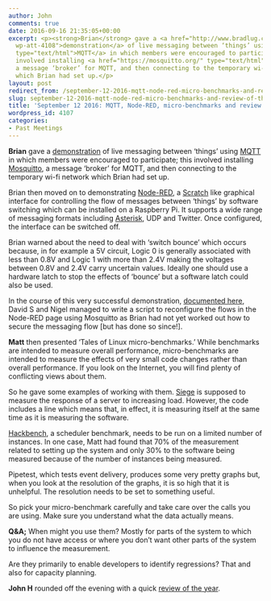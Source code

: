 ```yaml
---
author: John
comments: true
date: 2016-09-16 21:35:05+00:00
excerpt: <p><strong>Brian</strong> gave a <a href="http://www.bradlug.co.uk/?attachment_id=4108"rel="attachment
  wp-att-4108">demonstration</a> of live messaging between ‘things’ using <a href="http://mqtt.org/"
  type="text/html">MQTT</a> in which members were encouraged to participate; this
  involved installing <a href="https://mosquitto.org/" type="text/html">Mosquitto</a>,
  a message ‘broker’ for MQTT, and then connecting to the temporary wi-fi network
  which Brian had set up.</p>
layout: post
redirect_from: /september-12-2016-mqtt-node-red-micro-benchmarks-and-review-of-the-year
slug: september-12-2016-mqtt-node-red-micro-benchmarks-and-review-of-the-year
title: 'September 12 2016: MQTT, Node-RED, micro-benchmarks and review of the year'
wordpress_id: 4107
categories:
- Past Meetings
---
```


**Brian** gave a [demonstration](http://www.bradlug.co.uk/september-12-2016-mqtt-node-red-micro-benchmarks-and-review-of-the-year/iot/) of live messaging between ‘things’ using [MQTT](http://mqtt.org/) in which members were encouraged to participate; this involved installing [Mosquitto](https://mosquitto.org/), a message ‘broker’ for MQTT, and then connecting to the temporary wi-fi network which Brian had set up.




Brian then moved on to demonstrating [Node-RED](http://nodered.org/), a [Scratch](https://scratch.mit.edu/) like graphical interface for controlling the flow of messages between ‘things’ by software switching which can be installed on a Raspberry Pi. It supports a wide range of messaging formats including [Asterisk](http://www.asterisk.org/), UDP and Twitter. Once configured, the interface can be switched off.




Brian warned about the need to deal with ‘switch bounce’ which occurs because, in for example a 5V circuit, Logic 0 is generally associated with less than 0.8V and Logic 1 with more than 2.4V making the voltages between 0.8V and 2.4V carry uncertain values. Ideally one should use a hardware latch to stop the effects of ‘bounce’ but a software latch could also be used.




In the course of this very successful demonstration, [documented here](http://www.bradlug.co.uk/september-12-2016-mqtt-node-red-micro-benchmarks-and-review-of-the-year/iot_plan/), David S and Nigel managed to write a script to reconfigure the flows in the Node-RED page using Mosquitto as Brian had not yet worked out how to secure the messaging flow [but has done so since!].




**Matt** then presented ‘Tales of Linux micro-benchmarks.’ While benchmarks are intended to measure overall performance, micro-benchmarks are intended to measure the effects of very small code changes rather than overall performance. If you look on the Internet, you will find plenty of conflicting views about them.




So he gave some examples of working with them. [Siege](https://www.joedog.org/siege-home/) is supposed to measure the response of a server to increasing load. However, the code includes a line which means that, in effect, it is measuring itself at the same time as it is measuring the software.




[Hackbench](https://github.com/gormanm/mmtests), a scheduler benchmark, needs to be run on a limited number of instances. In one case, Matt had found that 70% of the measurement related to setting up the system and only 30% to the software being measured because of the number of instances being measured.




Pipetest, which tests event delivery, produces some very pretty graphs but, when you look at the resolution of the graphs, it is so high that it is unhelpful. The resolution needs to be set to something useful.




So pick your micro-benchmark carefully and take care over the calls you are using. Make sure you understand what the data actually means.




**Q&A;** When might you use them? Mostly for parts of the system to which you do not have access or where you don’t want other parts of the system to influence the measurement.




Are they primarily to enable developers to identify regressions? That and also for capacity planning.




**John H** rounded off the evening with a quick [review of the year](http://www.bradlug.co.uk/september-12-2016-mqtt-node-red-micro-benchmarks-and-review-of-the-year/eighth_year/).
